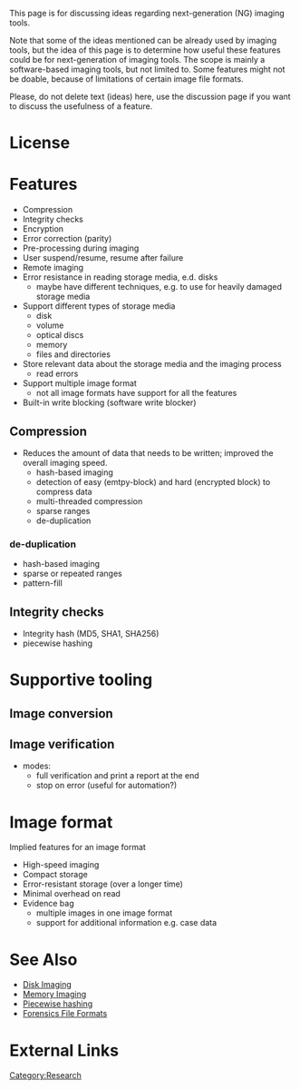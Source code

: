 This page is for discussing ideas regarding next-generation (NG) imaging
tools.

Note that some of the ideas mentioned can be already used by imaging
tools, but the idea of this page is to determine how useful these
features could be for next-generation of imaging tools. The scope is
mainly a software-based imaging tools, but not limited to. Some features
might not be doable, because of limitations of certain image file
formats.

Please, do not delete text (ideas) here, use the discussion page if you
want to discuss the usefulness of a feature.

# License

# Features

- Compression
- Integrity checks
- Encryption
- Error correction (parity)
- Pre-processing during imaging
- User suspend/resume, resume after failure
- Remote imaging
- Error resistance in reading storage media, e.d. disks
  - maybe have different techniques, e.g. to use for heavily damaged
    storage media
- Support different types of storage media
  - disk
  - volume
  - optical discs
  - memory
  - files and directories
- Store relevant data about the storage media and the imaging process
  - read errors
- Support multiple image format
  - not all image formats have support for all the features
- Built-in write blocking (software write blocker)

## Compression

- Reduces the amount of data that needs to be written; improved the
  overall imaging speed.
  - hash-based imaging
  - detection of easy (emtpy-block) and hard (encrypted block) to
    compress data
  - multi-threaded compression
  - sparse ranges
  - de-duplication

### de-duplication

- hash-based imaging
- sparse or repeated ranges
- pattern-fill

## Integrity checks

- Integrity hash (MD5, SHA1, SHA256)
- piecewise hashing

# Supportive tooling

## Image conversion

## Image verification

- modes:
  - full verification and print a report at the end
  - stop on error (useful for automation?)

# Image format

Implied features for an image format

- High-speed imaging
- Compact storage
- Error-resistant storage (over a longer time)
- Minimal overhead on read
- Evidence bag
  - multiple images in one image format
  - support for additional information e.g. case data

# See Also

- [Disk Imaging](Disk_Imaging "wikilink")
- [Memory Imaging](Memory_Imaging "wikilink")
- [Piecewise hashing](Piecewise_hashing "wikilink")
- [Forensics File Formats](:Category:Forensics_File_Formats "wikilink")

# External Links

[Category:Research](Category:Research "wikilink")